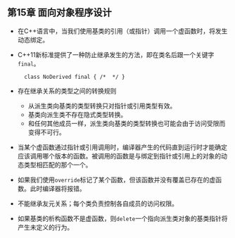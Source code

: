 ## 第15章 面向对象程序设计
- 在C++语言中，当我们使用基类的引用（或指针）调用一个虚函数时，将发生动态绑定。
- C++11新标准提供了一种防止继承发生的方法，即在类名后跟一个关键字`final`。
	
		class NoDerived final { /*  */ }
- 存在继承关系的类型之间的转换规则
	- 从派生类向基类的类型转换只对指针或引用类型有效。
	- 基类向派生类不存在隐式类型转换。
	- 和任何其他成员一样，派生类向基类的类型转换也可能会由于访问受限而变得不可行。
- 当某个虚函数通过指针或引用调用时，编译器产生的代码直到运行时才能确定应该调用哪个版本的函数。被调用的函数是与绑定到指针或引用上的对象的动态类型相匹配的那个一个。
- 如果我们使用`override`标记了某个函数，但该函数并没有覆盖已存在的虚函数。此时编译器将报错。
- 不能继承友元关系；每个类负责控制各自成员的访问权限。
- 如果基类的析构函数不是虚函数，则`delete`一个指向派生类对象的基类指针将产生未定义的行为。
